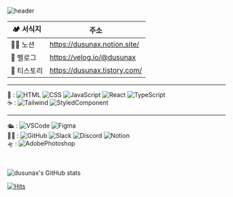 ![header](https://capsule-render.vercel.app/api?type=Waving&color=1A5D1A&height=130&section=header&text=고객만족%20💐대박%20리뷰%20이벤트💐%20고객감동%20&fontSize=20&textColor=ffffff)

<!--
1. 블로그 링크
-->

| 🏕 서식지 | 주소 |
|--|--|
| 👩‍🌾 노션 | https://dusunax.notion.site/ |
| 🌱 벨로그 | https://velog.io/@dusunax |
| 🌾 티스토리 | https://dusunax.tistory.com/ |

---
<!-- 2. 기술 태그 -->
<!-- 
태그 출처
- tag from https://shields.io/category/dependencies
- logos from https://simpleicons.org/
-->

🍱 : ![HTML](https://img.shields.io/badge/HTML-E34F26?style=flat-square&logo=HTML5&logoColor=white)
![CSS](https://img.shields.io/badge/CSS-1572B6?style=flat-square&logo=CSS3&logoColor=white)
![JavaScript](https://img.shields.io/badge/JavaScript-F7DF1E?style=flat-square&logo=JavaScript&logoColor=white)
![React](https://img.shields.io/badge/React-61DAFB?style=flat-square&logo=React&logoColor=white)
![TypeScript](https://img.shields.io/badge/TypeScript-3178C6?style=flat-square&logo=TypeScript&logoColor=white)
<br />
☕️ : 
![Tailwind](https://img.shields.io/badge/Tailwind-06B6D4?style=flat-square&logo=tailwindcss&logoColor=white)
![StyledComponent](https://img.shields.io/badge/Styled%20Components-DB7093?style=flat-square&logo=styledcomponents&logoColor=white)

<!-- 익숙함 + 자신감 150 이상 시 주석 해제하기-->

<!-- [NestJS] 익숙함 20%, 자신감 50% -->
<!-- Todo: 토이에 NextJs 적극 활용, [Udemy 강의 보기](https://www.udemy.com/course/nextjs-react-the-complete-guide/) -->
<!-- ![Next.js](https://img.shields.io/badge/Next.js-000000?style=flat-square&logo=Next.js&logoColor=white) -->

<!-- [ThreeJS] 익숙함 70%, 자신감 50% -->
<!-- Todo: 일하면서 배운 내용 기반으로 토이 프로젝트 만들기-->
<!-- ![Three.JS](https://img.shields.io/badge/Three.js-049EF4?style=flat-square&logo=Three.js&logoColor=white) -->

<!-- [React Query] 익숙함 60%, 자신감 50% -->
<!-- Todo: 쓰는 기능만 쓰고 있으므로 심화 학습 필요 -->
<!-- 익숙함 60%, 자신감 40% <img src="https://img.shields.io/badge/React Query-FF4154?style=flat-square&logo=reactquery&logoColor=white"> -->

---
🛳 : 
![VSCode](https://img.shields.io/badge/VSCode-007ACC?style=flat-square&logo=Visualstudiocode&logoColor=white)
![Figma](https://img.shields.io/badge/Figma-F24E1E?style=flat-square&logo=figma&logoColor=white)
<br />
🐱‍🏍 : 
![GitHub](https://img.shields.io/badge/GitHub-181717?style=flat-square&logo=GitHub&logoColor=white)
![Slack](https://img.shields.io/badge/Slack-4A154B?style=flat-square&logo=Slack&logoColor=white)
![Discord](https://img.shields.io/badge/Discord-5865F2?style=flat-square&logo=Discord&logoColor=white)
![Notion](https://img.shields.io/badge/Notion-000000?style=flat-square&logo=Notion&logoColor=white)
<br />
🛸 : 
![AdobePhotoshop](https://img.shields.io/badge/AdobePhotoshop-31A8FF?style=flat-square&logo=AdobePhotoshop&logoColor=white)
  
<!-- 
라이브러리: 출력x
<img src="https://img.shields.io/badge/Redux-764ABC?style=flat-square&logo=redux&logoColor=white">
<img src="https://img.shields.io/badge/Recoil-764ABC?style=flat-square&logo=npm&logoColor=white">
 -->
<!--
증명 어려움+실력이 취미
![Blender](https://img.shields.io/badge/Blender-E87D0D?style=flat-square&logo=blender&logoColor=white)
장롱 스킬: 연수 필요함
![AdobeIllustrator](https://img.shields.io/badge/AdobeIllustrator-FF9A00?style=flat-square&logo=AdobeIllustrator&logoColor=white)
-->

<br />

<!-- Status -->
![dusunax's GitHub stats](https://github-readme-stats.vercel.app/api?username=dusunax&show_icons=true&bg_color=0,1A5D1A,F1C93B&title_color=FAE392&text_color=ffffff&border_color=1A5D1A)
<!-- ![Top Langs](https://github-readme-stats.vercel.app/api/top-langs/?username=dusunax&layout=compact&theme=dark) -->
<!-- <img src="https://server.dooboo.io/github-trophies/dusunax" style="width: 700px"/> -->
<!-- <img src="https://server.dooboo.io/github-stats-advanced/dusunax" style="width: 500px"/> -->

<!-- HITS / 카운터 -->
[![Hits](https://hits.seeyoufarm.com/api/count/incr/badge.svg?url=https%3A%2F%2Fgithub.com%2Fdusunax&count_bg=%2379C83D&title_bg=%23555555&icon=&icon_color=%23E7E7E7&title=hits&edge_flat=true)](https://github.com/dusunax/)

